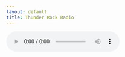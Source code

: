 ```yaml
---
layout: default
title: Thunder Rock Radio
---
```


<audio controls>
  <source src="https://206.45.155.224:8000/thunder.mp3" type="audio/mpeg">
</audio>